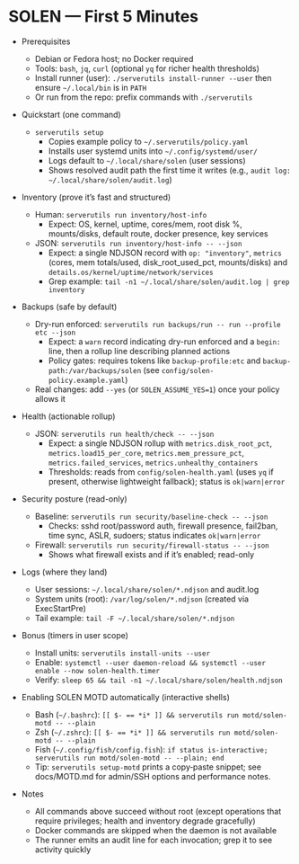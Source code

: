 # SOLEN — First 5 Minutes

- Prerequisites
  - Debian or Fedora host; no Docker required
  - Tools: `bash`, `jq`, `curl` (optional `yq` for richer health thresholds)
  - Install runner (user): `./serverutils install-runner --user` then ensure `~/.local/bin` is in `PATH`
  - Or run from the repo: prefix commands with `./serverutils`

- Quickstart (one command)
  - `serverutils setup`
    - Copies example policy to `~/.serverutils/policy.yaml`
    - Installs user systemd units into `~/.config/systemd/user/`
    - Logs default to `~/.local/share/solen` (user sessions)
    - Shows resolved audit path the first time it writes (e.g., `audit log: ~/.local/share/solen/audit.log`)

- Inventory (prove it’s fast and structured)
  - Human: `serverutils run inventory/host-info`
    - Expect: OS, kernel, uptime, cores/mem, root disk %, mounts/disks, default route, docker presence, key services
  - JSON: `serverutils run inventory/host-info -- --json`
    - Expect: a single NDJSON record with `op: "inventory"`, `metrics` (cores, mem totals/used, disk_root_used_pct, mounts/disks) and `details.os/kernel/uptime/network/services`
    - Grep example: `tail -n1 ~/.local/share/solen/audit.log | grep inventory`

- Backups (safe by default)
  - Dry-run enforced: `serverutils run backups/run -- run --profile etc --json`
    - Expect: a `warn` record indicating dry-run enforced and a `begin:` line, then a rollup line describing planned actions
    - Policy gates: requires tokens like `backup-profile:etc` and `backup-path:/var/backups/solen` (see `config/solen-policy.example.yaml`)
  - Real changes: add `--yes` (or `SOLEN_ASSUME_YES=1`) once your policy allows it

- Health (actionable rollup)
  - JSON: `serverutils run health/check -- --json`
    - Expect: a single NDJSON rollup with `metrics.disk_root_pct`, `metrics.load15_per_core`, `metrics.mem_pressure_pct`, `metrics.failed_services`, `metrics.unhealthy_containers`
    - Thresholds: reads from `config/solen-health.yaml` (uses `yq` if present, otherwise lightweight fallback); status is `ok|warn|error`

- Security posture (read-only)
  - Baseline: `serverutils run security/baseline-check -- --json`
    - Checks: sshd root/password auth, firewall presence, fail2ban, time sync, ASLR, sudoers; status indicates `ok|warn|error`
  - Firewall: `serverutils run security/firewall-status -- --json`
    - Shows what firewall exists and if it’s enabled; read-only

- Logs (where they land)
  - User sessions: `~/.local/share/solen/*.ndjson` and audit.log
  - System units (root): `/var/log/solen/*.ndjson` (created via ExecStartPre)
  - Tail example: `tail -F ~/.local/share/solen/*.ndjson`

- Bonus (timers in user scope)
  - Install units: `serverutils install-units --user`
  - Enable: `systemctl --user daemon-reload && systemctl --user enable --now solen-health.timer`
  - Verify: `sleep 65 && tail -n1 ~/.local/share/solen/health.ndjson`

- Enabling SOLEN MOTD automatically (interactive shells)
  - Bash (`~/.bashrc`): `[[ $- == *i* ]] && serverutils run motd/solen-motd -- --plain`
  - Zsh (`~/.zshrc`): `[[ $- == *i* ]] && serverutils run motd/solen-motd -- --plain`
  - Fish (`~/.config/fish/config.fish`):
    `if status is-interactive; serverutils run motd/solen-motd -- --plain; end`
  - Tip: `serverutils setup-motd` prints a copy‑paste snippet; see docs/MOTD.md for admin/SSH options and performance notes.

- Notes
  - All commands above succeed without root (except operations that require privileges; health and inventory degrade gracefully)
  - Docker commands are skipped when the daemon is not available
  - The runner emits an audit line for each invocation; grep it to see activity quickly
